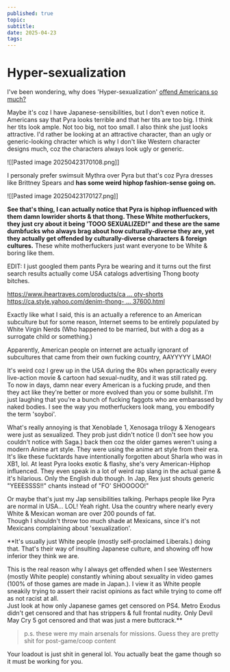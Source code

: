```yaml
---
published: true
topic: 
subtitle: 
date: 2025-04-23
tags: 
---
```

# Hyper-sexualization

I've been wondering, why does 'Hyper-sexualization' [offend Americans so much?](https://www.reddit.com/r/Xenoblade_Chronicles/comments/flikjd/i_hope_this_is_not_a_controversial_opinion/?rdt=33114)

Maybe it's coz I have Japanese-sensibilities, but I don't even notice it. Americans say that Pyra looks terrible and that her tits are too big. I think her tits look ample. Not too big, not too small. I also think she just looks attractive. I'd rather be looking at an attractive character, than an ugly or generic-looking chracter which is why I don't like Western character designs much, coz the characters always look ugly or generic.

![[Pasted image 20250423170108.png]]

I personaly prefer swimsuit Mythra over Pyra but that's coz Pyra dresses like Brittney Spears and **has some weird hiphop fashion-sense going on.**

![[Pasted image 20250423170127.png]]

**See that's thing, I can actually notice that Pyra is hiphop influenced with them damn lowrider shorts & that thong. These White motherfuckers, they just cry about it being 'TOOO SEXUALIZED!" and these are the same dumbfucks who always brag about how culturally-diverse they are, yet they actually get offended by culturally-diverse characters & foreign cultures.** These white motherfuckers just want everyone to be White & boring like them.

EDIT: I just googled them pants Pyra be wearing and it turns out the first search results actually come USA catalogs advertising Thong booty bitches.  

[https://www.iheartraves.com/products/ca ... oty-shorts](https://www.iheartraves.com/products/captivating-dreams-thong-booty-shorts)  
[https://ca.style.yahoo.com/denim-thong- ... 37600.html](https://ca.style.yahoo.com/denim-thong-shorts-like-nothing-youve-ever-seen-113237600.html)  

Exactly like what I said, this is an actually a reference to an American subculture but for some reason, Internet seems to be entirely populated by White Virgin Nerds (Who happened to be married, but with a dog as a surrogate child or something.)  

Apparently, American people on internet are actually ignorant of subcultures that came from their own fucking country, AAYYYYY LMAO!

It's weird coz I grew up in the USA during the 80s when ppractically every live-action movie & cartoon had sexual-nudity, and it was still rated pg.  
To now in days, damn near every American is a fucking prude, and then they act like they're better or more evolved than you or some bullshit. I'm just laughing that you're a bunch of fucking faggots who are embarassed by naked bodies. I see the way you motherfuckers look mang, you embodify the term 'soyboi'.

What's really annoying is that Xenoblade 1, Xenosaga trilogy & Xenogears were just as sexualized. They prob just didn't notice (I don't see how you couldn't notice with Saga.) back then coz the older games weren't using a modern Anime art style. They were using the anime art style from their era. It's like these fucktards have intentionally forgotten about Sharla who was in XB1, lol. At least Pyra looks exotic & flashy, she's very American-Hiphop influenced. They even speak in a lot of weird rap slang in the actual game & it's hilarious. Only the English dub though. In Jap, Rex just shouts generic "YEEESSSS!!" chants instead of "FO' SHOOOOO!"  
  
Or maybe that's just my Jap sensibilities talking. Perhaps people like Pyra are normal in USA... LOL! Yeah right. Usa the country where nearly every White & Mexican woman are over 200 pounds of fat.  
Though I shouldn't throw too much shade at Mexicans, since it's not Mexicans complaining about 'sexualization'.  
  
**It's usually just White people (mostly self-proclaimed Liberals.) doing that. That's their way of insulting Japanese culture, and showing off how inferior they think we are.  
  
This is the real reason why I always get offended when I see Westerners (mostly White people) constantly whining about sexuality in video games (100% of those games are made in Japan.). I view it as White people sneakily trying to assert their racist opinions as fact while trying to come off as not racist at all.  
Just look at how only Japanese games get censored on PS4. Metro Exodus didn't get censored and that has strippers & full frontal nudity. Only Devil May Cry 5 got censored and that was just a mere buttcrack.**  

> p.s. these were my main arsenals for missions. Guess they are pretty shit for post-game/coop content

Your loadout is just shit in general lol. You actually beat the game though so it must be working for you.